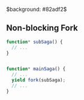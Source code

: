 $background: #82adf2$

## Non-blocking Fork

```js
function* subSaga() {
  // ...
}


function* mainSaga() {
  // ...
  yield fork(subSaga);
  // ...
}
```
